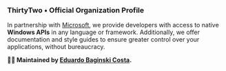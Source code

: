 [url_microsoft]: https://www.microsoft.com/en-us/startups
[url_author]: https://github.com/eduardobaginskicosta

<!-- ======= -->

### ThirtyTwo • Official Organization Profile

In partnership with [Microsoft][url_microsoft], we provide developers with access to
native **Windows APIs** in any language or framework. Additionally, we offer documentation
and style guides to ensure greater control over your applications, without bureaucracy.

**🧑‍💻 Maintained by [Eduardo Baginski Costa][url_author].**
